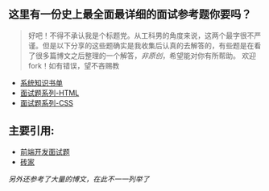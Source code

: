 ## 这里有一份史上最全面最详细的面试参考题你要吗？
> 好吧！不得不承认我是个标题党。从工科男的角度来说，这两个最字很不严谨。但是以下分享的这些题确实是我收集后认真的去解答的，有些题是在看了很多篇博文之后整理的一个解答，*非原创*，希望能对你有所帮助。
欢迎fork！如有错误，望不吝赐教

<!--giab:issue_list_start-->
- [系统知识书单](https://github.com/GayeChen/blog/issues/1)
- [面试题系列-HTML](https://github.com/GayeChen/blog/issues/2)
- [面试题系列-CSS](https://github.com/GayeChen/blog/issues/3)
<!--giab:issue_list_end-->


## 主要引用:
- [前端开发面试题](https://github.com/h5bp/Front-end-Developer-Interview-Questions/tree/master/Translations/Chinese#js-questions)
- [砖家](https://github.com/brickspert/blog/issues/16#issuecomment-401659517)

*另外还参考了大量的博文，在此不一一列举了*


